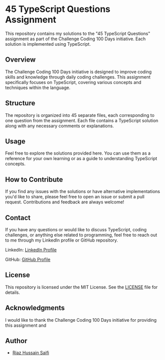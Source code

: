 
# 45 TypeScript Questions Assignment

This repository contains my solutions to the "45 TypeScript Questions" assignment as part of the Challenge Coding 100 Days initiative. Each solution is implemented using TypeScript.

## Overview

The Challenge Coding 100 Days initiative is designed to improve coding skills and knowledge through daily coding challenges. This assignment specifically focuses on TypeScript, covering various concepts and techniques within the language.

## Structure

The repository is organized into 45 separate files, each corresponding to one question from the assignment. Each file contains a TypeScript solution along with any necessary comments or explanations.

## Usage

Feel free to explore the solutions provided here. You can use them as a reference for your own learning or as a guide to understanding TypeScript concepts.

## How to Contribute

If you find any issues with the solutions or have alternative implementations you'd like to share, please feel free to open an issue or submit a pull request. Contributions and feedback are always welcome!

## Contact

If you have any questions or would like to discuss TypeScript, coding challenges, or anything else related to programming, feel free to reach out to me through my LinkedIn profile or GitHub repository.

LinkedIn: [LinkedIn Profile](https://www.linkedin.com/in/riaz-hussain-saifi-999639301/?lipi=urn%3Ali%3Apage%3Ad_flagship3_notifications%3B8%2F%2BEk5PdQVmbtkNveHn3Dw%3D%3D)

GitHub: [GitHub Profile](https://github.com/Riaz-Hussain-Saifi)

## License

This repository is licensed under the MIT License. See the [LICENSE](LICENSE) file for details.
## Acknowledgments

I would like to thank the Challenge Coding 100 Days initiative for providing this assignment and
## Author

- [Riaz Hussain Saifi](https://github.com/Riaz-Hussain-Saifi)
